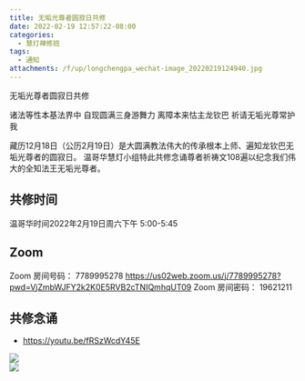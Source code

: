 ```yaml
---
title: 无垢光尊者圆寂日共修
date: 2022-02-19 12:57:22-08:00
categories:
  - 慧灯禅修班
tags:
  - 通知
attachments: /f/up/longchengpa_wechat-image_20220219124940.jpg
---
```

无垢光尊者圆寂日共修


诸法等性本基法界中 自现圆满三身游舞力 
离障本来怙主龙钦巴 祈请无垢光尊常护我


藏历12月18日（公历2月19日）是大圆满教法伟大的传承根本上师、遍知龙钦巴无垢光尊者的圆寂日。
温哥华慧灯小组特此共修念诵尊者祈祷文108遍以纪念我们伟大的全知法王无垢光尊者。


## 共修时间

温哥华时间2022年2月19日周六下午 5:00-5:45

## Zoom

Zoom 房间号码： 7789995278 https://us02web.zoom.us/j/7789995278?pwd=VjZmbWJFY2k2K0E5RVB2cTNIQmhqUT09
Zoom 房间密码： 19621211

## 共修念诵 

- <https://youtu.be/fRSzWcdY45E>



![](https://s3.ap-northeast-1.wasabisys.com/hdcx/hdv/f/up/longchengpa_wechat-image_20220219124940.jpg)   
![](https://s3.ap-northeast-1.wasabisys.com/hdcx/hdv/f/up/全知无垢光尊者祈祷颂.png)